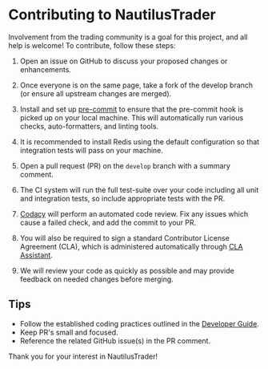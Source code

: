 # Contributing to NautilusTrader

Involvement from the trading community is a goal for this project, and all help is welcome!
To contribute, follow these steps:

1. Open an issue on GitHub to discuss your proposed changes or enhancements.

2. Once everyone is on the same page, take a fork of the develop branch (or ensure all upstream changes are merged).

3. Install and set up [pre-commit](https://pre-commit.com/) to ensure that the pre-commit hook is picked up on your local machine. This will automatically run various checks, auto-formatters, and linting tools.

4. It is recommended to install Redis using the default configuration so that integration tests will pass on your machine.

5. Open a pull request (PR) on the `develop` branch with a summary comment.

6. The CI system will run the full test-suite over your code including all unit and integration tests, so include appropriate tests
  with the PR.

7. [Codacy](https://www.codacy.com/) will perform an automated code review.
  Fix any issues which cause a failed check, and add the commit to your PR.

8. You will also be required to sign a standard Contributor License Agreement (CLA), which is administered automatically through [CLA Assistant](https://cla-assistant.io/).

9. We will review your code as quickly as possible and may provide feedback on needed changes before merging.

## Tips

- Follow the established coding practices outlined in the [Developer Guide](https://docs.nautilustrader.io/developer_guide/index.html).
- Keep PR's small and focused.
- Reference the related GitHub issue(s) in the PR comment.

Thank you for your interest in NautilusTrader!
